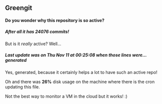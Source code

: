 ## Greengit

#### Do you wonder why this repository is so active?

##### After all it has 24076 commits!

But is it *really* active? Well...

##### Last update was on Thu Nov 11 at 00:25:08 when those lines were... generated

Yes, generated, because it certainly helps a lot to have such an active repo!

Oh and there was **26%** disk usage on the machine
where there is the cron updating this file.

Not the best way to monitor a VM in the cloud but it works! :)
